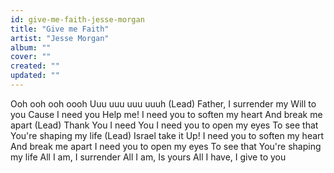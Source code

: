 ```yaml
---
id: give-me-faith-jesse-morgan
title: "Give me Faith"
artist: "Jesse Morgan"
album: ""
cover: ""
created: ""
updated: ""
---
```


Ooh ooh ooh oooh
Uuu uuu uuu uuuh
(Lead)
Father, I surrender my Will to you
Cause I need you
Help me!
I need you to soften my heart
And break me apart
(Lead) Thank You I need You
I need you to open my eyes
To see that You're shaping my life
(Lead)
Israel take it Up!
I need you to soften my heart
And break me apart
I need you to open my eyes
To see that You're shaping my life
All I am, I surrender
All I am, Is yours
All I have, I give to you